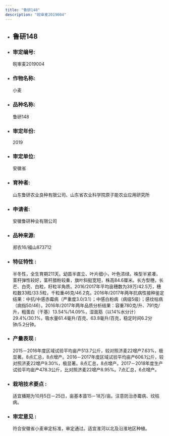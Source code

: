 ```yaml
---
title: "鲁研148"
description: "皖审麦2019004"
---
```

* ## 鲁研148
* ###  审定编号:  
   皖审麦2019004

*  ### 作物名称:  
   小麦

*   ###  品种名称: 
    鲁研148

*   ### 审定年份: 
    2019

*   ### 审定单位:  
    安徽省

*   ### 育种者:  
    山东鲁研农业良种有限公司、山东省农业科学院原子能农业应用研究所

*   ### 申请者:  
    安徽鲁研种业有限公司

*   ### 品种来源:  
    郑农16/福山873712

*   ### 特征特性 : 
    半冬性，全生育期211天。幼苗半直立、叶片细小，叶色浓绿。株型半紧凑，茎秆弹性较好，茎秆腊粉较重，旗叶斜挺宽短，株高84.6厘米。长方型穗，长芒、白壳、白粒，籽粒半角质。2016/2017年平均亩穗数为39万/42.5万，穗粒数33粒/33.5粒，千粒重46克/46.2克。2016年/2017年两年抗病性接种鉴定结果：中抗/中感赤霉病（严重度3.0/3.1）；中感白粉病（病级5级）；感纹枯病（病指50/46）。2016年/2017年两年品质分析结果：容重780克/升、791克/升，粗蛋白（干基）13.54%/14.09%，湿面筋（以14%水分计）29.4%/30.1%，吸水量61.4毫升/百克、63.8毫升/百克，稳定时间6.2分钟/5.2分钟。

*   ### 产量表现 : 
    2015－2016年度区域试验平均亩产513.7公斤，较对照济麦22增产7.63%，极显著。8点汇总，8点增产。2016－2017年度区域试验平均亩产606.1公斤，较对照济麦22增产9.30%，极显著。8点汇总，8点增产。2017－2018年度生产试验平均亩产478.3公斤，比对照济麦22增产8.95%。7点汇总，6点增产。

*   ### 栽培技术要点 : 
    适宜播期为10月5日－25日，亩基本苗15－18万/亩。注意防治赤霉病、纹枯病。

*   ### 审定意见 : 
    符合安徽省小麦审定标准，审定通过。适宜淮河以北及沿淮地区种植。
